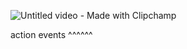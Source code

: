 ![Untitled video - Made with Clipchamp](https://github.com/user-attachments/assets/b7b97168-8d84-4fc0-a9d9-3bfce6dd7132)

action events ^^^^^^
